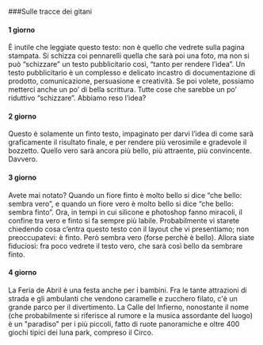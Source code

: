 ###Sulle tracce dei gitani

#### 1 giorno
È inutile che leggiate questo testo: non è quello che vedrete sulla pagina stampata. Si schizza coi pennarelli quella che sarà poi una foto, ma non si può “schizzare” un testo pubblicitario così, “tanto per rendere l’idea”. Un testo pubblicitario è un complesso e delicato incastro di documentazione di prodotto, comunicazione, persuasione e creatività. Se poi volete, possiamo metterci anche un po’ di bella scrittura. Tutte cose che sarebbe un po’ riduttivo “schizzare”.
Abbiamo reso l’idea?

#### 2 giorno
Questo è solamente un finto testo, impaginato per darvi l’idea di come sarà graficamente il risultato finale, e per rendere più verosimile e gradevole il bozzetto. Quello vero sarà ancora più bello, più attraente, più convincente. Davvero.

#### 3 giorno
Avete mai notato? Quando un fiore finto è molto bello si dice “che bello: sembra vero”, e quando un fiore vero è molto bello si dice “che bello: sembra finto”. Ora, in tempi in cui silicone e photoshop fanno miracoli, il confine tra vero e finto si fa sempre più labile. Probabilmente vi starete chiedendo cosa c’entra questo testo con il layout che vi presentiamo; non preoccupatevi: è finto. Però sembra vero (forse perchè è bello).
Allora siate fiduciosi: fra poco vedrete il testo vero, che sarà così bello da sembrare finto.

#### 4 giorno
La Feria de Abril è una festa anche per i bambini. Fra le tante attrazioni di strada e gli ambulanti che vendono caramelle e zucchero filato, c'è un grande parco per il divertimento. La Calle del Infierno, nonostante il nome (che probabilmente si riferisce al rumore e la musica assordante del luogo) è un "paradiso" per i più piccoli, fatto di ruote panoramiche e oltre 400 giochi tipici dei luna park, compreso il Circo.